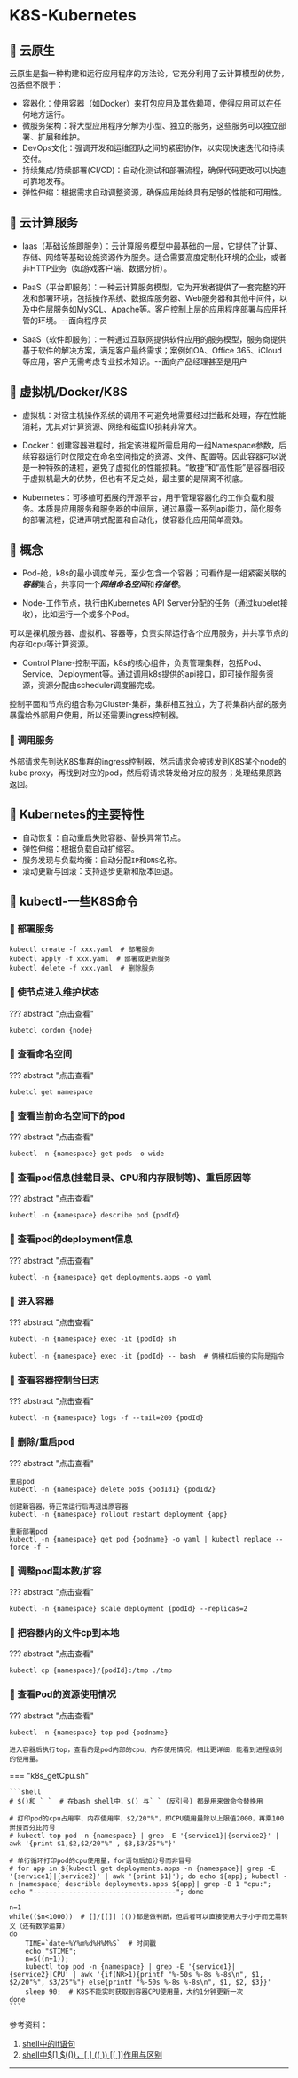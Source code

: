 # K8S-Kubernetes

## 📌 云原生

云原生是指一种构建和运行应用程序的方法论，它充分利用了云计算模型的优势，包括但不限于：

* 容器化：使用容器（如Docker）来打包应用及其依赖项，使得应用可以在任何地方运行。
* 微服务架构：将大型应用程序分解为小型、独立的服务，这些服务可以独立部署、扩展和维护。
* DevOps文化：强调开发和运维团队之间的紧密协作，以实现快速迭代和持续交付。
* 持续集成/持续部署(CI/CD)：自动化测试和部署流程，确保代码更改可以快速可靠地发布。
* 弹性伸缩：根据需求自动调整资源，确保应用始终具有足够的性能和可用性。

## 📌 云计算服务

* Iaas（基础设施即服务）：云计算服务模型中最基础的一层，它提供了计算、存储、网络等基础设施资源作为服务。适合需要高度定制化环境的企业，或者非HTTP业务（如游戏客户端、数据分析）。

* PaaS（平台即服务）：一种云计算服务模型，它为开发者提供了一套完整的开发和部署环境，包括操作系统、数据库服务器、Web服务器和其他中间件，以及中件层服务如MySQL、Apache等。客户控制上层的应用程序部署与应用托管的环境。--面向程序员

* SaaS（软件即服务）：一种通过互联网提供软件应用的服务模型，服务商提供基于软件的解决方案，满足客户最终需求；案例如OA、Office 365、iCloud等应用，客户无需考虑专业技术知识。--面向产品经理甚至是用户

## 📌 虚拟机/Docker/K8S

* 虚拟机：对宿主机操作系统的调用不可避免地需要经过拦截和处理，存在性能消耗，尤其对计算资源、网络和磁盘IO损耗非常大。

* Docker：创建容器进程时，指定该进程所需启用的一组Namespace参数，后续容器运行时仅限定在命名空间指定的资源、文件、配置等。因此容器可以说是一种特殊的进程，避免了虚拟化的性能损耗。“敏捷”和“高性能”是容器相较于虚拟机最大的优势，但也有不足之处，最主要的是隔离不彻底。

* Kubernetes：可移植可拓展的开源平台，用于管理容器化的工作负载和服务。本质是应用服务和服务器的中间层，通过暴露一系列api能力，简化服务的部署流程，促进声明式配置和自动化，使容器化应用简单高效。

## 📌 概念

* Pod-舱，k8s的最小调度单元，至少包含一个容器；可看作是一组紧密关联的***容器***集合，共享同一个***网络命名空间***和***存储卷***。

* Node-工作节点，执行由Kubernetes API Server分配的任务（通过kubelet接收），比如运行一个或多个Pod。

可以是裸机服务器、虚拟机、容器等，负责实际运行各个应用服务，并共享节点的内存和cpu等计算资源。

* Control Plane-控制平面，k8s的核心组件，负责管理集群，包括Pod、Service、Deployment等。通过调用k8s提供的api接口，即可操作服务资源，资源分配由scheduler调度器完成。

控制平面和节点的组合称为Cluster-集群，集群相互独立，为了将集群内部的服务暴露给外部用户使用，所以还需要ingress控制器。

### 🚁 调用服务

外部请求先到达K8S集群的ingress控制器，然后请求会被转发到K8S某个node的kube proxy，再找到对应的pod，然后将请求转发给对应的服务；处理结果原路返回。

## 📌 Kubernetes的主要特性

* 自动恢复：自动重启失败容器、替换异常节点。
* 弹性伸缩：根据负载自动扩缩容。
* 服务发现与负载均衡：自动分配`IP`和`DNS`名称。
* 滚动更新与回滚：支持逐步更新和版本回退。

## 📌 kubectl-一些K8S命令

### 🚁 部署服务

```shell
kubectl create -f xxx.yaml  # 部署服务
kubectl apply -f xxx.yaml  # 部署或更新服务
kubectl delete -f xxx.yaml  # 删除服务
```

### 🚁 使节点进入维护状态

??? abstract "点击查看"

    kubetcl cordon {node}

### 🚁 查看命名空间

??? abstract "点击查看"

    kubetcl get namespace

### 🚁 查看当前命名空间下的pod

??? abstract "点击查看"

    kubectl -n {namespace} get pods -o wide

### 🚁 查看pod信息(挂载目录、CPU和内存限制等)、重启原因等

??? abstract "点击查看"

    kubectl -n {namespace} describe pod {podId}

### 🚁 查看pod的deployment信息

??? abstract "点击查看"

    kubectl -n {namespace} get deployments.apps -o yaml

### 🚁 进入容器

??? abstract "点击查看"

    kubectl -n {namespace} exec -it {podId} sh

    kubectl -n {namespace} exec -it {podId} -- bash  # 俩横杠后接的实际是指令

### 🚁 查看容器控制台日志

??? abstract "点击查看"

    kubectl -n {namespace} logs -f --tail=200 {podId}

### 🚁 删除/重启pod

??? abstract "点击查看"

    重启pod  
    kubectl -n {namespace} delete pods {podId1} {podId2}

    创建新容器，待正常运行后再退出原容器  
    kubectl -n {namespace} rollout restart deployment {app}
    
    重新部署pod  
    kubectl -n {namespace} get pod {podname} -o yaml | kubectl replace --force -f -

### 🚁 调整pod副本数/扩容

??? abstract "点击查看"

    kubectl -n {namespace} scale deployment {podId} --replicas=2

### 🚁 把容器内的文件cp到本地

??? abstract "点击查看"

    kubectl cp {namespace}/{podId}:/tmp ./tmp

### 🚁 查看Pod的资源使用情况

??? abstract "点击查看"

    kubectl -n {namespace} top pod {podname}

    进入容器后执行top，查看的是pod内部的cpu、内存使用情况，相比更详细，能看到进程级别的使用量。

=== "k8s_getCpu.sh"

    ```shell
    # $()和 ` `  # 在bash shell中，$() 与` ` (反引号) 都是用来做命令替换用
    
    # 打印pod的cpu占用率、内存使用率，$2/20"%"，即CPU使用量除以上限值2000，再乘100拼接百分比符号
    # kubectl top pod -n {namespace} | grep -E '{service1}|{service2}' | awk '{print $1,$2,$2/20"%" , $3,$3/25"%"}'
    
    # 单行循环打印pod的cpu使用量，for语句后加分号而非冒号
    # for app in ${kubectl get deployments.apps -n {namespace}| grep -E '{service1}|{service2}' | awk '{print $1}'); do echo ${app}; kubectl -n {namespace} describle deployments.apps ${app}| grep -B 1 "cpu:"; echo "------------------------------------"; done
    
    n=1
    while(($n<1000))  # []/[[]] (())都是做判断，但后者可以直接使用大于小于而无需转义（还有数学运算）
    do
        TIME=`date+%Y%m%d%H%M%S`  # 时间戳
        echo "$TIME";
        n=$((n+1));
        kubectl top pod -n {namespace} | grep -E '{service1}|{service2}|CPU' | awk '{if(NR>1){printf "%-50s %-8s %-8s\n", $1, $2/20"%", $3/25"%"} else{printf "%-50s %-8s %-8s\n", $1, $2, $3}}'
        sleep 90;  # K8S不能实时获取到容器CPU使用量，大约1分钟更新一次
    done
    ```

参考资料：

1. [shell中的if语句](https://blog.csdn.net/wxx_0124/article/details/95305625)
2. [shell中$[] $(())，[ ] (( )) [[ ]]作用与区别](https://zhuanlan.zhihu.com/p/82112596)

---
